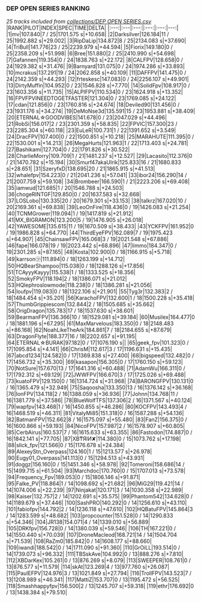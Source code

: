 ### DEP OPEN SERIES RANKING
*25 tracks included from [collections/DEP OPEN SERIES.csv](/collections/DEP%20OPEN%20SERIES.csv)*
|RANK|PILOT|INDEX|SPEC|TIME|DELTA|
|:---:|:---|:---:|:---:|:---:|---:|
|1|mv|107.840|7 / 25|1701.575 s|+10.658|
|2|Darksilver|126.184|11 / 25|1992.882 s|+29.002|
|3|RipDaLip|134.872|8 / 25|2134.083 s|+37.690|
|4|TriBull|141.776|23 / 25|2239.979 s|+44.594|
|5|Fiorix|149.180|0 / 25|2358.209 s|+51.998|
|6|Bree|151.880|2 / 25|2410.990 s|+54.698|
|7|Gafannen|119.354|0 / 24|1838.763 s|+22.172|
|8|CALFPV|128.658|0 / 24|1929.382 s|+31.476|
|9|Barnyard|131.075|0 / 24|1974.286 s|+33.893|
|10|mcrakus|137.291|19 / 24|2062.858 s|+40.109|
|11|DAFFPV|141.475|0 / 24|2142.359 s|+44.293|
|12|frteskesc|147.083|0 / 24|2256.107 s|+49.901|
|13|DirtyMuffin|104.952|0 / 23|1546.828 s|+7.770|
|14|SolidFpv|108.917|0 / 23|1603.356 s|+11.735|
|15|ALPIFPV|110.534|0 / 23|1624.918 s|+13.352|
|16|FPVFPVINEEDTOGETFASTER|121.304|0 / 23|1769.085 s|+24.122|
|17|cdan|121.856|0 / 23|1760.816 s|+24.674|
|18|Deviled90|131.456|0 / 23|1931.176 s|+34.274|
|19|DeMoNse3d|135.591|15 / 23|1953.881 s|+38.409|
|20|ETERNAL☆GOODVIBES|141.678|0 / 23|2047.029 s|+44.496|
|21|RobSi|156.017|2 / 23|2301.359 s|+58.835|
|22|FPVlC|157.300|23 / 23|2285.304 s|+60.118|
|23|EuLeR|100.731|1 / 22|1391.652 s|+3.549|
|24|DracFPV|107.400|0 / 22|1500.851 s|+10.218|
|25|MARAHUTE|111.395|0 / 22|1530.001 s|+14.213|
|26|MegaHurts|121.963|1 / 22|1713.403 s|+24.781|
|27|Bashikami|127.704|0 / 22|1791.826 s|+30.522|
|28|CharlieMorry|109.709|1 / 21|1481.237 s|+12.527|
|29|Lacasito|112.376|0 / 21|1470.782 s|+15.194|
|30|Smurf47akaUlrik|125.833|16 / 21|1680.833 s|+28.651|
|31|SzeryfxD|138.695|20 / 21|1865.915 s|+41.513|
|32|whalefpv|154.223|0 / 21|2041.236 s|+57.041|
|33|ibor24|156.290|14 / 21|2007.759 s|+59.108|
|34|Brombeer|166.590|1 / 21|2223.206 s|+69.408|
|35|iamwud|121.685|1 / 20|1546.788 s|+24.503|
|36|chogeRINTGF|129.850|0 / 20|1637.583 s|+32.668|
|37|LOSLobo|130.335|20 / 20|1679.301 s|+33.153|
|38|talkrz|167.020|10 / 20|2169.361 s|+69.838|
|39|LeoOnFire|118.436|0 / 19|1426.083 s|+21.254|
|40|TCNMGrower|119.094|1 / 19|1417.819 s|+21.912|
|41|MX_BIGRAMON|123.200|5 / 19|1476.905 s|+26.018|
|42|YAWESOME|135.615|11 / 19|1670.509 s|+38.433|
|43|YCKFPV|161.952|0 / 19|1986.828 s|+64.770|
|44|ThirdEyeFPV|162.089|7 / 19|1975.423 s|+64.907|
|45|ChainsawFPV|165.068|3 / 19|2021.548 s|+67.886|
|46|fape|166.078|19 / 19|2023.442 s|+68.896|
|47|limmo|184.347|0 / 19|2301.285 s|+87.165|
|48|Kosta|102.900|0 / 18|1166.915 s|+5.718|
|49|karrson㋡|111.894|0 / 18|1263.199 s|+14.712|
|50|HQBearShampoo|115.038|0 / 18|1288.126 s|+17.856|
|51|TCAyyyKayyy|115.538|1 / 18|1333.525 s|+18.356|
|52|SmokyFPV|118.194|2 / 18|1386.071 s|+21.012|
|53|HQlephroslowmode|118.238|0 / 18|1386.281 s|+21.056|
|54|loufpv|119.083|0 / 18|1322.106 s|+21.901|
|55|Tyg3r|132.383|2 / 18|1484.454 s|+35.201|
|56|KarachoFPV|132.600|1 / 18|1500.228 s|+35.418|
|57|ThumbGrippiescom|132.844|2 / 18|1505.685 s|+35.662|
|58|OrigDragon|135.783|17 / 18|1537.630 s|+38.601|
|59|BearmanFPV|136.366|10 / 18|1529.081 s|+39.184|
|60|Musilex|164.477|0 / 18|1881.196 s|+67.295|
|61|MaxMarvelous|183.350|0 / 18|2148.483 s|+86.168|
|62|NoahLikeTheArk|184.861|7 / 18|2184.655 s|+87.679|
|63|DragonFlyte|188.377|16 / 18|2202.657 s|+91.195|
|64|ETERNAL☆BURAK|97.182|0 / 17|1076.190 s||
|65|geek_fpv|101.323|0 / 17|1095.854 s|+4.141|
|66|ChrisM|112.617|3 / 17|1196.631 s|+15.435|
|67|abcd1234|124.582|0 / 17|1369.838 s|+27.400|
|68|bigspeed|132.482|0 / 17|1456.732 s|+35.300|
|69|kasapon|156.305|0 / 17|1760.150 s|+59.123|
|70|NotSure|157.670|13 / 17|1641.316 s|+60.488|
|71|AdamWu|166.311|0 / 17|1792.312 s|+69.129|
|72|JWWFPV|166.670|3 / 17|1725.026 s|+69.488|
|73|kuatoFPV|129.150|0 / 16|1314.724 s|+31.968|
|74|BARONGFPV|130.131|0 / 16|1365.479 s|+32.949|
|75|Saqoosha|133.350|13 / 16|1376.142 s|+36.168|
|76|IonFPV|134.118|2 / 16|1388.059 s|+36.936|
|77|Johnn|134.768|11 / 16|1381.779 s|+37.586|
|78|BlueWolfTFS|137.306|2 / 16|1371.567 s|+40.124|
|79|wapfpv|143.468|1 / 16|1450.855 s|+46.286|
|80|KOCFPV|143.493|4 / 16|1468.519 s|+46.311|
|81|VitalyMi85|151.318|0 / 16|1587.288 s|+54.136|
|82|BatmanFPV|152.662|8 / 16|1575.097 s|+55.480|
|83|FanZ|156.375|0 / 16|1600.866 s|+59.193|
|84|NicoFPV|157.987|2 / 16|1578.907 s|+60.805|
|85|CerbAirus|160.537|7 / 16|1615.633 s|+63.355|
|86|Fastodon|174.887|0 / 16|1842.141 s|+77.705|
|87|XB₸ЯIИ✘|114.380|0 / 15|1073.762 s|+17.198|
|88|slick_fpv|121.566|0 / 15|1176.678 s|+24.384|
|89|AlexeyStn_Overpass|124.160|1 / 15|1213.577 s|+26.978|
|90|Eugy01_Overpass|141.113|0 / 15|1294.513 s|+43.931|
|91|doggz|156.160|0 / 15|1451.346 s|+58.978|
|92|Tomeroni|158.686|14 / 15|1499.715 s|+61.504|
|93|Marchdoc|170.760|0 / 15|1707.013 s|+73.578|
|94|Frequency_Fpv|189.053|0 / 15|1806.146 s|+91.871|
|95|Falke_PV|118.864|1 / 14|1098.692 s|+21.682|
|96|MiG29|119.421|14 / 14|1074.006 s|+22.239|
|97|Ninjakat|120.171|3 / 14|1030.358 s|+22.989|
|98|Kaiser|132.757|2 / 14|1202.691 s|+35.575|
|99|Phantom542|134.628|0 / 14|1189.679 s|+37.446|
|100|SashPRO|140.292|0 / 14|1256.610 s|+43.110|
|101|fabiofpv|144.792|2 / 14|1236.118 s|+47.610|
|102|HQBatuFPV|145.864|3 / 14|1283.599 s|+48.682|
|103|propcounter|151.528|0 / 14|1290.833 s|+54.346|
|104|JR138|154.071|4 / 14|1339.010 s|+56.889|
|105|DRKfpv|156.728|0 / 14|1380.039 s|+59.546|
|106|TH|167.221|0 / 14|1550.440 s|+70.039|
|107|DroneMacleod|168.721|14 / 14|1504.704 s|+71.539|
|108|RaZm0|185.842|0 / 14|1608.177 s|+88.660|
|109|iwandi|188.542|0 / 14|1711.090 s|+91.360|
|110|GrOiLL|193.514|0 / 14|1739.073 s|+96.332|
|111|TBSskAve|104.992|0 / 13|888.276 s|+7.810|
|112|XBDarKex|105.261|0 / 13|876.269 s|+8.079|
|113|SWEEPER|108.761|0 / 13|876.577 s|+11.579|
|114|skAt|123.269|4 / 13|977.760 s|+26.087|
|115|PaulEFPV|124.976|3 / 13|1021.849 s|+27.794|
|116|TrollFPV|143.523|7 / 13|1208.989 s|+46.341|
|117|MattiZ|153.707|0 / 13|1195.472 s|+56.525|
|118|Smashhappyfpv|156.500|2 / 13|1245.707 s|+59.318|
|119|ethr|176.692|0 / 13|1438.384 s|+79.510|
